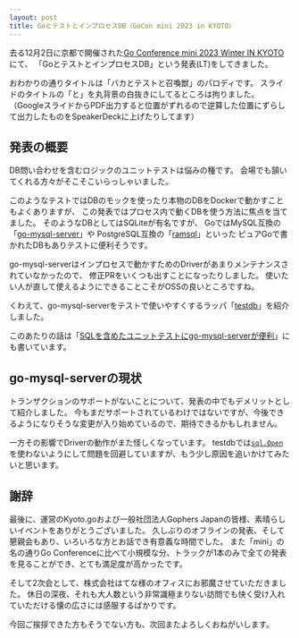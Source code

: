 ```yaml
---
layout: post
title: GoとテストとインプロセスDB（GoCon mini 2023 in KYOTO）
---
```



去る12月2日に京都で開催された[Go Conference mini 2023 Winter IN KYOTO](https://kyotogo.connpass.com/event/285351/)にて、
「GoとテストとインプロセスDB」という発表(LT)をしてきました。

<script defer class="speakerdeck-embed" data-id="d36d8e6faf534ce492b48fc7df5937bb" data-ratio="1.7772511848341233" src="//speakerdeck.com/assets/embed.js"></script>

おわかりの通りタイトルは「バカとテストと召喚獣」のパロディです。
スライドのタイトルの「と」を丸背景の白抜きにしてるところは拘りました。
（GoogleスライドからPDF出力すると位置がずれるので逆算した位置にずらして出力したものをSpeakerDeckに上げたりしてます）

## 発表の概要

DB問い合わせを含むロジックのユニットテストは悩みの種です。
会場でも頷いてくれる方々がそこそこいらっしゃいました。

このようなテストではDBのモックを使ったり本物のDBをDockerで動かすこともよくありますが、
この発表ではプロセス内で動くDBを使う方法に焦点を当てました。
そのようなDBとしてはSQLiteが有名ですが、
GoではMySQL互換の「[go-mysql-server](https://github.com/dolthub/go-mysql-server)」や
PostgreSQL互換の「[ramsql](https://github.com/proullon/ramsql)」といった
ピュアGoで書かれたDBもありテストに便利そうです。

go-mysql-serverはインプロセスで動かすためのDriverがあまりメンテナンスされていなかったので、
修正PRをいくつも出すことになったりしました。
使いたい人が直して使えるようにできることこそがOSSの良いところですね。

くわえて、go-mysql-serverをテストで使いやすくするラッパ「[testdb](https://github.com/makiuchi-d/testdb)」を紹介しました。

このあたりの話は「[SQLを含めたユニットテストにgo-mysql-serverが便利](/2023/08/12/go-mysql-server.ja.html)」にも書いています。

## go-mysql-serverの現状

トランザクションのサポートがないことについて、発表の中でもデメリットとして紹介しました。
今もまだサポートされているわけではないですが、今後できるようになりそうな変更が入り始めているので、期待できるかもしれません。

一方その影響でDriverの動作がまた怪しくなっています。
testdbでは[`sql.Open`](https://pkg.go.dev/database/sql#Open)を使わないようにして問題を回避していますが、もう少し原因を追いかけてみたいと思います。


## 謝辞

最後に、運営のKyoto.goおよび一般社団法人Gophers Japanの皆様、素晴らしいイベントをありがとうございました。
久しぶりのオフラインの発表、そして懇親会もあり、いろいろな方とお話でき有意義な時間でした。
また「mini」の名の通りGo Conferenceに比べて小規模な分、トラックが1本のみで全ての発表を見ることができ、とても満足度が高かったです。

そして2次会として、株式会社はてな様のオフィスにお邪魔させていただきました。
休日の深夜、それも大人数という非常識極まりない訪問でも快く受け入れていただける懐の広さには感服するばかりです。

今回ご挨拶できた方もそうでない方も、次回またよろしくおねがいします。
